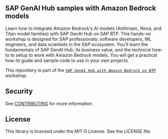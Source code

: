## SAP GenAI Hub samples with Amazon Bedrock models

Learn how to integrate Amazon Bedrock's AI models (Anthropic, Nova, and Titan model families) with SAP GenAI Hub on SAP BTP. This hands-on workshop is designed for SAP professionals: software developers, ML engineers, and data scientists in the SAP ecosystem. You'll learn the fundamentals of SAP GenAI Hub, its business value, and the technical how-to to setup to work with Amazon Bedrock models. You will get a practical how-to guide and sample code to use in your own projects.

This repository is part of the [`SAP GenAI Hub with Amazon Bedrock on BTP`](https://catalog.us-east-1.prod.workshops.aws/workshops/6c1a3147-7c51-4b64-a3ad-5c302b7b41d8/en-US) workshop.
## Security

See [CONTRIBUTING](CONTRIBUTING.md#security-issue-notifications) for more information.

## License

This library is licensed under the MIT-0 License. See the LICENSE file.

